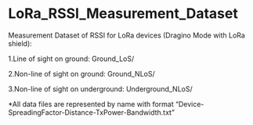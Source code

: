 # LoRa_RSSI_Measurement_Dataset

Measurement Dataset of RSSI for LoRa devices (Dragino Mode with LoRa shield):

1.Line of sight on ground:	Ground_LoS/

2.Non-line of sight on ground:	Ground_NLoS/

3.Non-line of sight on underground:	Underground_NLoS/

*All data files are represented by name with format “Device-SpreadingFactor-Distance-TxPower-Bandwidth.txt”
